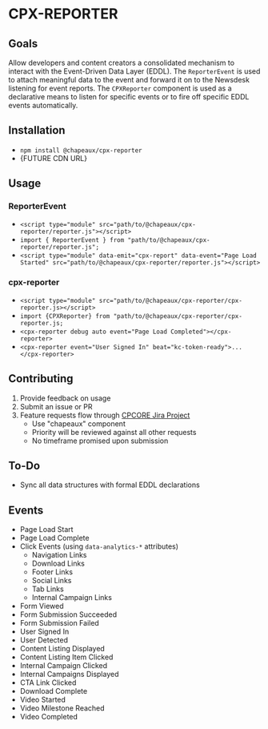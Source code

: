 # CPX-REPORTER

## Goals

Allow developers and content creators a consolidated mechanism to interact with the Event-Driven Data Layer (EDDL). The `ReporterEvent` is used to attach meaningful data to the event and forward it on to the Newsdesk listening for event reports. The `CPXReporter` component is used as a declarative means to listen for specific events or to fire off specific EDDL events automatically.

## Installation

* `npm install @chapeaux/cpx-reporter`
* {FUTURE CDN URL}

## Usage

### ReporterEvent
* `<script type="module" src="path/to/@chapeaux/cpx-reporter/reporter.js"></script>`
* `import { ReporterEvent } from "path/to/@chapeaux/cpx-reporter/reporter.js";`
* `<script type="module" data-emit="cpx-report" data-event="Page Load Started" src="path/to/@chapeaux/cpx-reporter/reporter.js"></script>`

### cpx-reporter
* `<script type="module" src="path/to/@chapeaux/cpx-reporter/cpx-reporter.js></script>`
* `import {CPXReporter} from "path/to/@chapeaux/cpx-reporter/cpx-reporter.js;`
* `<cpx-reporter debug auto event="Page Load Completed"></cpx-reporter>`
*  `<cpx-reporter event="User Signed In" beat="kc-token-ready">...</cpx-reporter>`

## Contributing
1. Provide feedback on usage
2. Submit an issue or PR
3. Feature requests flow through [CPCORE Jira Project](https://issues.redhat.com/projects/CPCORE/)
    * Use "chapeaux" component
    * Priority will be reviewed against all other requests
    * No timeframe promised upon submission

## To-Do
* Sync all data structures with formal EDDL declarations


## Events

- Page Load Start
- Page Load Complete
- Click Events (using `data-analytics-*` attributes)
    - Navigation Links
    - Download Links
    - Footer Links
    - Social Links
    - Tab Links
    - Internal Campaign Links
- Form Viewed
- Form Submission Succeeded
- Form Submission Failed
- User Signed In
- User Detected
- Content Listing Displayed
- Content Listing Item Clicked
- Internal Campaign Clicked
- Internal Campaigns Displayed
- CTA Link Clicked
- Download Complete
- Video Started
- Video Milestone Reached
- Video Completed


